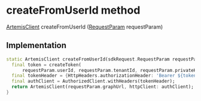 


# createFromUserId method








[ArtemisClient](https://pub.dev/documentation/artemis/6.18.4/client/ArtemisClient-class.html) createFromUserId
([RequestParam](../../package-yonomi_sdk_dart_request_request/RequestParam-class.md) requestParam)








## Implementation

```dart
static ArtemisClient createFromUserId(sdkRequest.RequestParam requestParam) {
  final token = createToken(
      requestParam.userId, requestParam.tenantId, requestParam.privateKey);
  final tokenHeader = {HttpHeaders.authorizationHeader: 'Bearer ${token}'};
  final authClient = AuthorizedClient.withHeaders(tokenHeader);
  return ArtemisClient(requestParam.graphUrl, httpClient: authClient);
}
```







